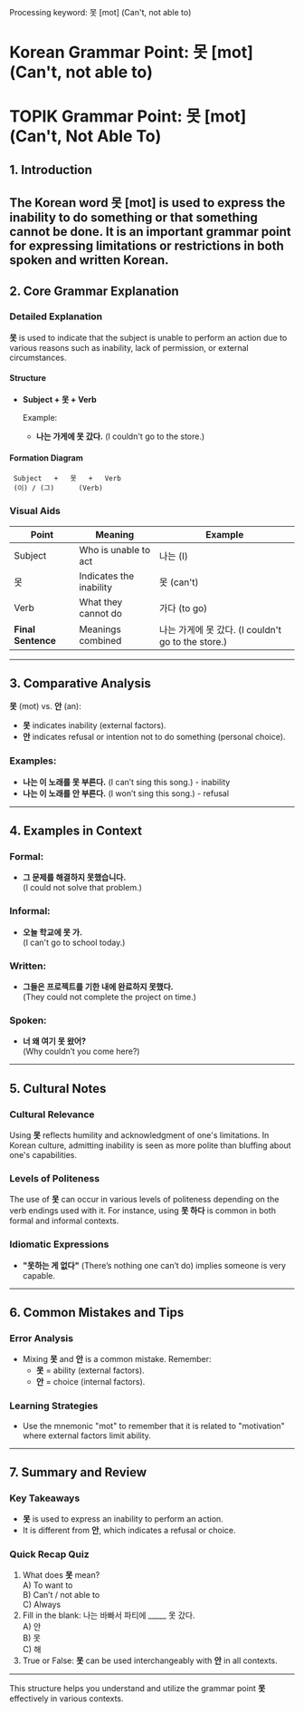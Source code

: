 Processing keyword: 못 [mot] (Can't, not able to)
# Korean Grammar Point: 못 [mot] (Can't, not able to)
# TOPIK Grammar Point: 못 [mot] (Can't, Not Able To)
## 1. Introduction
The Korean word **못** [mot] is used to express the inability to do something or that something cannot be done. It is an important grammar point for expressing limitations or restrictions in both spoken and written Korean.
---
## 2. Core Grammar Explanation
### Detailed Explanation
**못** is used to indicate that the subject is unable to perform an action due to various reasons such as inability, lack of permission, or external circumstances. 
#### Structure
- **Subject + 못 + Verb**
  
  Example: 
  - **나는 가게에 못 갔다.** (I couldn't go to the store.)
#### Formation Diagram
```
 Subject   +   못   +   Verb
 (이) / (그)      (Verb) 
```
### Visual Aids
| **Point**   | **Meaning**              | **Example**                         |
|-------------|--------------------------|-------------------------------------|
| Subject     | Who is unable to act     | 나는 (I)                            |
| 못          | Indicates the inability    | 못 (can't)                         |
| Verb        | What they cannot do       | 가다 (to go)                       |
| **Final Sentence** | Meanings combined   | 나는 가게에 못 갔다. (I couldn't go to the store.) |
---
## 3. Comparative Analysis
**못** (mot) vs. **안** (an):  
- **못** indicates inability (external factors). 
- **안** indicates refusal or intention not to do something (personal choice).
### Examples:
- **나는 이 노래를 못 부른다.** (I can’t sing this song.) - inability
- **나는 이 노래를 안 부른다.** (I won’t sing this song.) - refusal
---
## 4. Examples in Context
### Formal:
- **그 문제를 해결하지 못했습니다.**  
  (I could not solve that problem.)
### Informal:
- **오늘 학교에 못 가.**  
  (I can't go to school today.)
### Written:
- **그들은 프로젝트를 기한 내에 완료하지 못했다.**  
  (They could not complete the project on time.)
### Spoken:
- **너 왜 여기 못 왔어?**  
  (Why couldn’t you come here?)
---
## 5. Cultural Notes
### Cultural Relevance
Using **못** reflects humility and acknowledgment of one's limitations. In Korean culture, admitting inability is seen as more polite than bluffing about one's capabilities.
### Levels of Politeness
The use of **못** can occur in various levels of politeness depending on the verb endings used with it. For instance, using **못 하다** is common in both formal and informal contexts.
### Idiomatic Expressions
- **"못하는 게 없다"** (There’s nothing one can’t do) implies someone is very capable.
---
## 6. Common Mistakes and Tips
### Error Analysis
- Mixing **못** and **안** is a common mistake. Remember: 
  - **못** = ability (external factors). 
  - **안** = choice (internal factors).
### Learning Strategies
- Use the mnemonic "mot" to remember that it is related to "motivation" where external factors limit ability. 
---
## 7. Summary and Review
### Key Takeaways
- **못** is used to express an inability to perform an action.
- It is different from **안**, which indicates a refusal or choice.
  
### Quick Recap Quiz
1. What does **못** mean?  
   A) To want to   
   B) Can’t / not able to   
   C) Always 
2. Fill in the blank: 나는 바빠서 파티에 _____ 못 갔다.  
   A) 안  
   B) 못  
   C) 해  
3. True or False: **못** can be used interchangeably with **안** in all contexts. 
---
This structure helps you understand and utilize the grammar point **못** effectively in various contexts.
